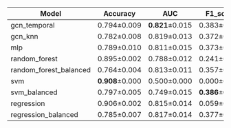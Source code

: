 | Model | Accuracy | AUC | F1_score | GMean | Sensitivity | Specificity |
| --- | --- | --- | --- | --- | --- | --- |
| gcn_temporal | 0.794±0.009 | **0.821**±0.015 | 0.383±0.019 | 0.746±0.024 | 0.693±0.046 | 0.804±0.010 | 
| gcn_knn | 0.782±0.008 | 0.819±0.013 | 0.372±0.012 | 0.744±0.016 | 0.701±0.033 | 0.790±0.011 | 
| mlp | 0.789±0.010 | 0.811±0.015 | 0.373±0.016 | 0.737±0.015 | 0.679±0.027 | 0.800±0.011 | 
| random_forest | 0.895±0.002 | 0.788±0.012 | 0.241±0.018 | 0.417±0.021 | 0.180±0.019 | 0.968±0.004 | 
| random_forest_balanced | 0.764±0.004 | 0.813±0.011 | 0.357±0.007 | 0.738±0.009 | **0.708**±0.019 | 0.770±0.006 | 
| svm | **0.908**±0.000 | 0.500±0.000 | 0.000±0.000 | 0.000±0.000 | 0.000±0.000 | **1.000**±0.000 | 
| svm_balanced | 0.797±0.005 | 0.749±0.015 | **0.386**±0.014 | **0.747**±0.017 | 0.691±0.031 | 0.808±0.005 | 
| regression | 0.906±0.002 | 0.815±0.014 | 0.059±0.027 | 0.173±0.046 | 0.032±0.016 | 0.995±0.003 | 
| regression_balanced | 0.785±0.007 | 0.817±0.014 | 0.377±0.014 | **0.747**±0.017 | 0.703±0.034 | 0.793±0.009 | 
